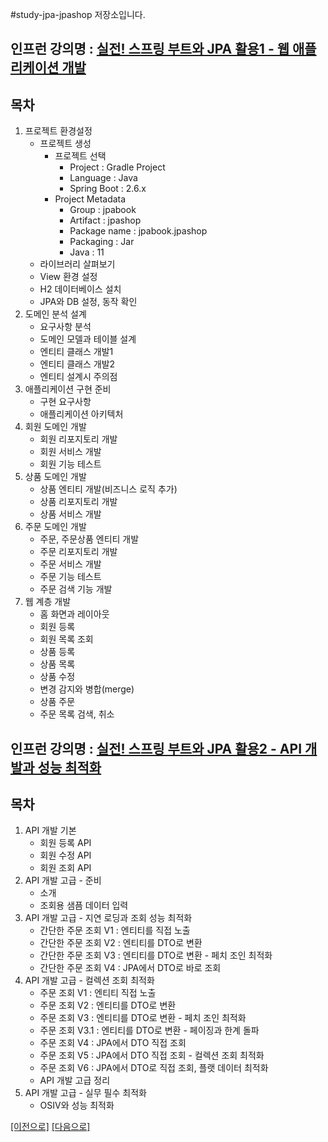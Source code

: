 #study-jpa-jpashop 저장소입니다.

## 인프런 강의명 : [실전! 스프링 부트와 JPA 활용1 - 웹 애플리케이션 개발](https://www.inflearn.com/course/%EC%8A%A4%ED%94%84%EB%A7%81%EB%B6%80%ED%8A%B8-JPA-%ED%99%9C%EC%9A%A9-1)

## 목차
1. 프로젝트 환경설정
    - 프로젝트 생성
        - 프로젝트 선택
           - Project : Gradle Project
           - Language : Java
           - Spring Boot : 2.6.x
        - Project Metadata
           - Group : jpabook
           - Artifact : jpashop
           - Package name : jpabook.jpashop
           - Packaging : Jar
           - Java : 11
     - 라이브러리 살펴보기
    - View 환경 설정
    - H2 데이터베이스 설치
    - JPA와 DB 설정, 동작 확인
2. 도메인 분석 설계
    - 요구사항 분석
    - 도메인 모델과 테이블 설계
    - 엔티티 클래스 개발1
    - 엔티티 클래스 개발2
    - 엔티티 설계시 주의점
3. 애플리케이션 구현 준비
    - 구현 요구사항
    - 애플리케이션 아키텍처
4. 회원 도메인 개발
    - 회원 리포지토리 개발
    - 회원 서비스 개발
    - 회원 기능 테스트
5. 상품 도메인 개발
    - 상품 엔티티 개발(비즈니스 로직 추가)
    - 상품 리포지토리 개발
    - 상품 서비스 개발
6. 주문 도메인 개발
    - 주문, 주문상품 엔티티 개발
    - 주문 리포지토리 개발
    - 주문 서비스 개발
    - 주문 기능 테스트
    - 주문 검색 기능 개발
7. 웹 계층 개발
    - 홈 화면과 레이아웃
    - 회원 등록
    - 회원 목록 조회
    - 상품 등록
    - 상품 목록
    - 상품 수정
    - 변경 감지와 병합(merge)
    - 상품 주문
    - 주문 목록 검색, 취소

## 인프런 강의명 : [실전! 스프링 부트와 JPA 활용2 - API 개발과 성능 최적화](https://www.inflearn.com/course/%EC%8A%A4%ED%94%84%EB%A7%81%EB%B6%80%ED%8A%B8-JPA-API%EA%B0%9C%EB%B0%9C-%EC%84%B1%EB%8A%A5%EC%B5%9C%EC%A0%81%ED%99%94)

## 목차
1. API 개발 기본
    - 회원 등록 API
    - 회원 수정 API
    - 회원 조회 API
2. API 개발 고급 - 준비
    - 소개
    - 조회용 샘픔 데이터 입력
3. API 개발 고급 - 지연 로딩과 조회 성능 최적화
    - 간단한 주문 조회 V1 : 엔티티를 직접 노출
    - 간단한 주문 조회 V2 : 엔티티를 DTO로 변환
    - 간단한 주문 조회 V3 : 엔티티를 DTO로 변환 - 페치 조인 최적화
    - 간단한 주문 조회 V4 : JPA에서 DTO로 바로 조회
4. API 개발 고급 - 컬렉션 조회 최적화
    - 주문 조회 V1 : 엔티티 직접 노출
    - 주문 조회 V2 : 엔티티를 DTO로 변환
    - 주문 조회 V3 : 엔티티를 DTO로 변환 - 페치 조인 최적화
    - 주문 조회 V3.1 : 엔티티를 DTO로 변환 - 페이징과 한계 돌파
    - 주문 조회 V4 : JPA에서 DTO 직접 조회
    - 주문 조회 V5 : JPA에서 DTO 직접 조회 - 컬렉션 조회 최적화
    - 주문 조회 V6 : JPA에서 DTO로 직접 조회, 플랫 데이터 최적화
    - API 개발 고급 정리
5. API 개발 고급 - 실무 필수 최적화
    - OSIV와 성능 최적화
   
[[이전으로]](https://github.com/heechul90/study-jpa-jpql) [[다음으로]](https://github.com/heechul90/study-jpa-springdata-jpa.git)
